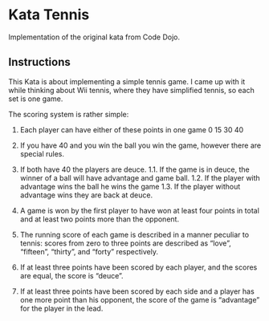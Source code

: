 # Kata Tennis

Implementation of the original kata from Code Dojo.

## Instructions

This Kata is about implementing a simple tennis game. I came up with it while thinking about Wii tennis, where they have simplified tennis, so each set is one game.

The scoring system is rather simple:

1. Each player can have either of these points in one game 0 15 30 40

1. If you have 40 and you win the ball you win the game, however there are special rules.

1. If both have 40 the players are deuce. 
1.1. If the game is in deuce, the winner of a ball will have advantage and game ball. 
1.2. If the player with advantage wins the ball he wins the game 
1.3. If the player without advantage wins they are back at deuce.

1. A game is won by the first player to have won at least four points in total and at least two points more than the opponent.

1. The running score of each game is described in a manner peculiar to tennis: scores from zero to three points are described as “love”, “fifteen”, “thirty”, and “forty” respectively.

1. If at least three points have been scored by each player, and the scores are equal, the score is “deuce”.

1. If at least three points have been scored by each side and a player has one more point than his opponent, the score of the game is “advantage” for the player in the lead.

